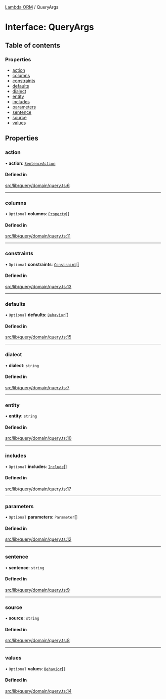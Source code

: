 [Lambda ORM](../README.md) / QueryArgs

# Interface: QueryArgs

## Table of contents

### Properties

- [action](QueryArgs.md#action)
- [columns](QueryArgs.md#columns)
- [constraints](QueryArgs.md#constraints)
- [defaults](QueryArgs.md#defaults)
- [dialect](QueryArgs.md#dialect)
- [entity](QueryArgs.md#entity)
- [includes](QueryArgs.md#includes)
- [parameters](QueryArgs.md#parameters)
- [sentence](QueryArgs.md#sentence)
- [source](QueryArgs.md#source)
- [values](QueryArgs.md#values)

## Properties

### action

• **action**: [`SentenceAction`](../enums/SentenceAction.md)

#### Defined in

[src/lib/query/domain/query.ts:6](https://github.com/FlavioLionelRita/lambdaorm/blob/835c25c0/src/lib/query/domain/query.ts#L6)

___

### columns

• `Optional` **columns**: [`Property`](Property.md)[]

#### Defined in

[src/lib/query/domain/query.ts:11](https://github.com/FlavioLionelRita/lambdaorm/blob/835c25c0/src/lib/query/domain/query.ts#L11)

___

### constraints

• `Optional` **constraints**: [`Constraint`](Constraint.md)[]

#### Defined in

[src/lib/query/domain/query.ts:13](https://github.com/FlavioLionelRita/lambdaorm/blob/835c25c0/src/lib/query/domain/query.ts#L13)

___

### defaults

• `Optional` **defaults**: [`Behavior`](Behavior.md)[]

#### Defined in

[src/lib/query/domain/query.ts:15](https://github.com/FlavioLionelRita/lambdaorm/blob/835c25c0/src/lib/query/domain/query.ts#L15)

___

### dialect

• **dialect**: `string`

#### Defined in

[src/lib/query/domain/query.ts:7](https://github.com/FlavioLionelRita/lambdaorm/blob/835c25c0/src/lib/query/domain/query.ts#L7)

___

### entity

• **entity**: `string`

#### Defined in

[src/lib/query/domain/query.ts:10](https://github.com/FlavioLionelRita/lambdaorm/blob/835c25c0/src/lib/query/domain/query.ts#L10)

___

### includes

• `Optional` **includes**: [`Include`](../classes/Include.md)[]

#### Defined in

[src/lib/query/domain/query.ts:17](https://github.com/FlavioLionelRita/lambdaorm/blob/835c25c0/src/lib/query/domain/query.ts#L17)

___

### parameters

• `Optional` **parameters**: `Parameter`[]

#### Defined in

[src/lib/query/domain/query.ts:12](https://github.com/FlavioLionelRita/lambdaorm/blob/835c25c0/src/lib/query/domain/query.ts#L12)

___

### sentence

• **sentence**: `string`

#### Defined in

[src/lib/query/domain/query.ts:9](https://github.com/FlavioLionelRita/lambdaorm/blob/835c25c0/src/lib/query/domain/query.ts#L9)

___

### source

• **source**: `string`

#### Defined in

[src/lib/query/domain/query.ts:8](https://github.com/FlavioLionelRita/lambdaorm/blob/835c25c0/src/lib/query/domain/query.ts#L8)

___

### values

• `Optional` **values**: [`Behavior`](Behavior.md)[]

#### Defined in

[src/lib/query/domain/query.ts:14](https://github.com/FlavioLionelRita/lambdaorm/blob/835c25c0/src/lib/query/domain/query.ts#L14)
